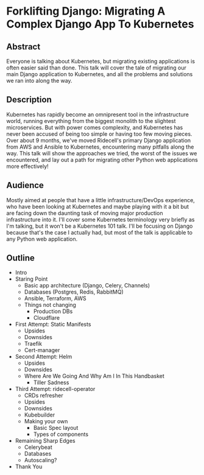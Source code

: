 # Forklifting Django: Migrating A Complex Django App To Kubernetes

## Abstract

Everyone is talking about Kubernetes, but migrating existing applications is often easier said than done. This talk will cover the tale of migrating our main Django application to Kubernetes, and all the problems and solutions we ran into along the way.

## Description

Kubernetes has rapidly become an omnipresent tool in the infrastructure world, running everything from the biggest monolith to the slightest microservices. But with power comes complexity, and Kubernetes has never been accused of being too simple or having too few moving pieces. Over about 9 months, we've moved Ridecell's primary Django application from AWS and Ansible to Kubernetes, encountering many pitfalls along the way. This talk will show the approaches we tried, the worst of the issues we encountered, and lay out a path for migrating other Python web applications more effectively!

## Audience

Mostly aimed at people that have a little infrastructure/DevOps experience, who have been looking at Kubernetes and maybe playing with it a bit but are facing down the daunting task of moving major production infrastructure into it. I'll cover some Kubernetes terminology very briefly as I'm talking, but it won't be a Kubernetes 101 talk. I'll be focusing on Django because that's the case I actually had, but most of the talk is applicable to any Python web application.

## Outline

* Intro
* Staring Point
  * Basic app architecture (Django, Celery, Channels)
  * Databases (Postgres, Redis, RabbitMQ)
  * Ansible, Terraform, AWS
  * Things not changing
    * Production DBs
    * Cloudflare
* First Attempt: Static Manifests
  * Upsides
  * Downsides
  * Traefik
  * Cert-manager
* Second Attempt: Helm
  * Upsides
  * Downsides
  * Where Are We Going And Why Am I In This Handbasket
    * Tiller Sadness
* Third Attempt: ridecell-operator
  * CRDs refresher
  * Upsides
  * Downsides
  * Kubebuilder
  * Making your own
    * Basic Spec layout
    * Types of components
* Remaining Sharp Edges
  * Celerybeat
  * Databases
  * Autoscaling?
* Thank You
